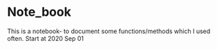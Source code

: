 # Note_book
This is a notebook- to document some functions/methods which I used often.
Start at 2020 Sep 01

